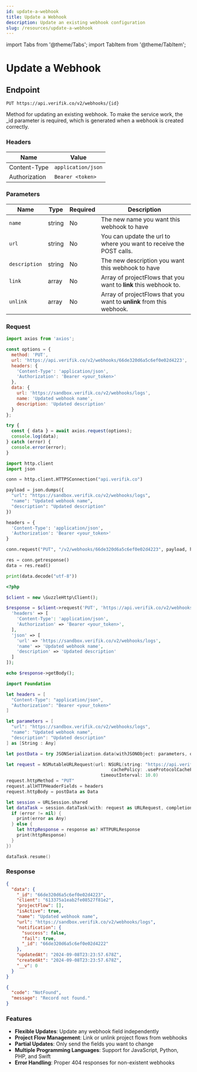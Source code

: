 ```yaml
---
id: update-a-webhook
title: Update a Webhook
description: Update an existing webhook configuration
slug: /resources/update-a-webhook
---
```


import Tabs from '@theme/Tabs';
import TabItem from '@theme/TabItem';

# Update a Webhook

## Endpoint

```
PUT https://api.verifik.co/v2/webhooks/{id}
```

Method for updating an existing webhook. To make the service work, the _id parameter is required, which is generated when a webhook is created correctly.

### Headers

| Name          | Value              |
| ------------- | ------------------ |
| Content-Type  | `application/json` |
| Authorization | `Bearer <token>`   |

### Parameters

| Name        | Type    | Required | Description                                                                |
| ----------- | ------- | -------- | -------------------------------------------------------------------------- |
| `name`      | string  | No       | The new name you want this webhook to have                                 |
| `url`       | string  | No       | You can update the url to where you want to receive the POST calls.        |
| `description` | string | No       | The new description you want this webhook to have                          |
| `link`      | array   | No       | Array of projectFlows that you want to **link** this webhook to.           |
| `unlink`    | array   | No       | Array of projectFlows that you want to **unlink** from this webhook.       |

### Request

<Tabs>
  <TabItem value="javascript" label="JavaScript">

```javascript
import axios from 'axios';

const options = {
  method: 'PUT',
  url: 'https://api.verifik.co/v2/webhooks/66de320d6a5c6ef0e02d4223',
  headers: {
    'Content-Type': 'application/json',
    'Authorization': 'Bearer <your_token>'
  },
  data: {
    url: 'https://sandbox.verifik.co/v2/webhooks/logs',
    name: 'Updated webhook name',
    description: 'Updated description'
  }
};

try {
  const { data } = await axios.request(options);
  console.log(data);
} catch (error) {
  console.error(error);
}
```

  </TabItem>
  <TabItem value="python" label="Python">

```python
import http.client
import json

conn = http.client.HTTPSConnection("api.verifik.co")

payload = json.dumps({
  "url": "https://sandbox.verifik.co/v2/webhooks/logs",
  "name": "Updated webhook name",
  "description": "Updated description"
})

headers = {
  'Content-Type': 'application/json',
  'Authorization': 'Bearer <your_token>'
}

conn.request("PUT", "/v2/webhooks/66de320d6a5c6ef0e02d4223", payload, headers)

res = conn.getresponse()
data = res.read()

print(data.decode("utf-8"))
```

  </TabItem>
  <TabItem value="php" label="PHP">

```php
<?php

$client = new \GuzzleHttp\Client();

$response = $client->request('PUT', 'https://api.verifik.co/v2/webhooks/66de320d6a5c6ef0e02d4223', [
  'headers' => [
    'Content-Type': 'application/json',
    'Authorization' => 'Bearer <your_token>',
  ],
  'json' => [
    'url' => 'https://sandbox.verifik.co/v2/webhooks/logs',
    'name' => 'Updated webhook name',
    'description' => 'Updated description'
  ]
]);

echo $response->getBody();
```

  </TabItem>
  <TabItem value="swift" label="Swift">

```swift
import Foundation

let headers = [
  "Content-Type": "application/json",
  "Authorization": "Bearer <your_token>"
]

let parameters = [
  "url": "https://sandbox.verifik.co/v2/webhooks/logs",
  "name": "Updated webhook name",
  "description": "Updated description"
] as [String : Any]

let postData = try JSONSerialization.data(withJSONObject: parameters, options: [])

let request = NSMutableURLRequest(url: NSURL(string: "https://api.verifik.co/v2/webhooks/66de320d6a5c6ef0e02d4223")! as URL,
                                        cachePolicy: .useProtocolCachePolicy,
                                    timeoutInterval: 10.0)
request.httpMethod = "PUT"
request.allHTTPHeaderFields = headers
request.httpBody = postData as Data

let session = URLSession.shared
let dataTask = session.dataTask(with: request as URLRequest, completionHandler: { (data, response, error) -> Void in
  if (error != nil) {
    print(error as Any)
  } else {
    let httpResponse = response as? HTTPURLResponse
    print(httpResponse)
  }
})

dataTask.resume()
```

  </TabItem>
</Tabs>

### Response

<Tabs>
  <TabItem value="200" label="200">

```json
{
  "data": {
    "_id": "66de320d6a5c6ef0e02d4223",
    "client": "613375a1eab2fe08527f81e2",
    "projectFlow": [],
    "isActive": true,
    "name": "Updated webhook name",
    "url": "https://sandbox.verifik.co/v2/webhooks/logs",
    "notification": {
      "success": false,
      "fail": true,
      "_id": "66de320d6a5c6ef0e02d4222"
    },
    "updatedAt": "2024-09-08T23:23:57.678Z",
    "createdAt": "2024-09-08T23:23:57.678Z",
    "__v": 0
  }
}
```

  </TabItem>
  <TabItem value="404" label="404">

```json
{
  "code": "NotFound",
  "message": "Record not found."
}
```

  </TabItem>
</Tabs>

### Features

- **Flexible Updates**: Update any webhook field independently
- **Project Flow Management**: Link or unlink project flows from webhooks
- **Partial Updates**: Only send the fields you want to change
- **Multiple Programming Languages**: Support for JavaScript, Python, PHP, and Swift
- **Error Handling**: Proper 404 responses for non-existent webhooks